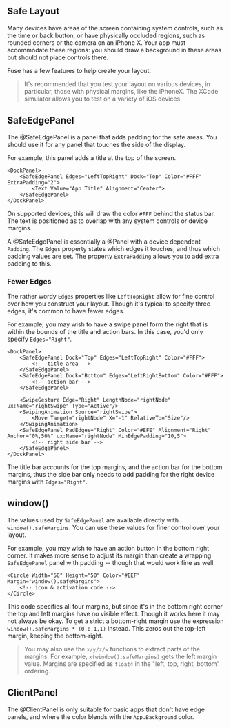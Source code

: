 ## Safe Layout

Many devices have areas of the screen containing system controls, such as the time or back button, or have physically occluded regions, such as rounded corners or the camera on an iPhone X. Your app must accommodate these regions: you should draw a background in these areas but should not place controls there.

Fuse has a few features to help create your layout.

> It's recommended that you test your layout on various devices, in particular, those with physical margins, like the iPhoneX. The XCode simulator allows you to test on a variety of iOS devices.


## SafeEdgePanel

The @SafeEdgePanel is a panel that adds padding for the safe areas.  You should use it for any panel that touches the side of the display.

For example, this panel adds a title at the top of the screen.

    <DockPanel>
        <SafeEdgePanel Edges="LeftTopRight" Dock="Top" Color="#FFF" ExtraPadding="2">
            <Text Value="App Title" Alignment="Center">
        </SafeEdgePanel>
    </DockPanel>
    
On supported devices, this will draw the color `#FFF` behind the status bar. The text is positioned as to overlap with any system controls or device margins.

A @SafeEdgePanel is essentially a @Panel with a device dependent `Padding`. The `Edges` property states which edges it touches, and thus which padding values are set. The property `ExtraPadding` allows you to add extra padding to this.

### Fewer Edges

The rather wordy `Edges` properties like `LeftTopRight` allow for fine control over how you construct your layout. Though it's typical to specify three edges, it's common to have fewer edges.

For example, you may wish to have a swipe panel form the right that is within the bounds of the title and action bars. In this case, you'd only specify `Edges="Right"`.

    <DockPanel>
        <SafeEdgePanel Dock="Top" Edges="LeftTopRight" Color="#FFF">
            <!-- title area -->
        </SafeEdgePanel>
        <SafeEdgePanel Dock="Bottom" Edges="LeftRightBottom" Color="#FFF">
            <!-- action bar -->
        </SafeEdgePanel>
        
        <SwipeGesture Edge="Right" LengthNode="rightNode" ux:Name="rightSwipe" Type="Active"/>
        <SwipingAnimation Source="rightSwipe">
            <Move Target="rightNode" X="-1" RelativeTo="Size"/>
        </SwipingAnimation>
        <SafeEdgePanel PadEdges="Right" Color="#EFE" Alignment="Right" Anchor="0%,50%" ux:Name="rightNode" MinEdgePadding="10,5">
            <!-- right side bar -->
        </SafeEdgePanel>
    </DockPanel>
        
The title bar accounts for the top margins, and the action bar for the bottom margins, thus the side bar only needs to add padding for the right device margins with `Edges="Right"`.


## window()

The values used by `SafeEdgePanel` are available directly with `window().safeMargins`. You can use these values for finer control over your layout.

For example, you may wish to have an action button in the bottom right corner. It makes more sense to adjust its margin than create a wrapping `SafeEdgePanel` panel with padding -- though that would work fine as well.

    <Circle Width="50" Height="50" Color="#EEF"    Margin="window().safeMargins">
        <!-- icon & activation code -->
    </Circle>

This code specifies all four margins, but since it's in the bottom right corner the top and left margins have no visible effect.  Though it works here it may not always be okay. To get a strict a bottom-right margin use the expression `window().safeMargins * (0,0,1,1)` instead. This zeros out the top-left margin, keeping the bottom-right.

> You may also use the `x/y/z/w` functions to extract parts of the margins. For example, `x(window().safeMargins)` gets the left margin value. Margins are specified as `float4` in the "left, top, right, bottom" ordering.


## ClientPanel

The @ClientPanel is only suitable for basic apps that don't have edge panels, and where the color blends with the `App.Background` color.

